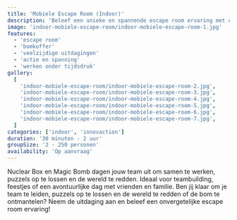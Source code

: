 ```yaml
---
title: 'Mobiele Escape Room (Indoor)'
description: 'Beleef een unieke en spannende escape room ervaring met onze mobiele escape room koffers!'
image: 'indoor-mobiele-escape-room/indoor-mobiele-escape-room-1.jpg'
features:
  - 'escape room'
  - 'bomkoffer'
  - 'veelzijdige uitdagingen'
  - 'actie en spanning'
  - 'werken onder tijdsdruk'
gallery:
  [
    'indoor-mobiele-escape-room/indoor-mobiele-escape-room-2.jpg',
    'indoor-mobiele-escape-room/indoor-mobiele-escape-room-3.jpg',
    'indoor-mobiele-escape-room/indoor-mobiele-escape-room-4.jpg',
    'indoor-mobiele-escape-room/indoor-mobiele-escape-room-5.jpg',
    'indoor-mobiele-escape-room/indoor-mobiele-escape-room-6.jpg',
    'indoor-mobiele-escape-room/indoor-mobiele-escape-room-7.jpg',
  ]
categories: ['indoor', 'innovaction']
duration: '30 minuten - 2 uur'
groupSize: '2 - 250 personen'
availability: 'Op aanvraag'
---
```


Nuclear Box en Magic Bomb dagen jouw team uit om samen te werken, puzzels op te lossen en de wereld te redden. Ideaal voor teambuilding, feestjes of een avontuurlijke dag met vrienden en familie.
Ben jij klaar om je team te leiden, puzzels op te lossen en de wereld te redden of de bom te ontmantelen? Neem de uitdaging aan en beleef een onvergetelijke escape room ervaring!
